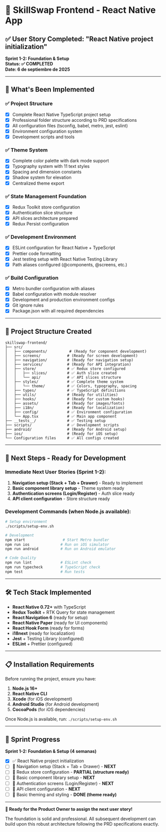 # 🎯 SkillSwap Frontend - React Native App

## ✅ User Story Completed: "React Native project initialization"

**Sprint 1-2: Foundation & Setup**  
**Status: ✅ COMPLETED**  
**Date: 6 de septiembre de 2025**

---

## 🎉 What's Been Implemented

### ✅ Project Structure
- [x] Complete React Native TypeScript project setup
- [x] Professional folder structure according to PRD specifications
- [x] All configuration files (tsconfig, babel, metro, jest, eslint)
- [x] Environment configuration system
- [x] Development scripts and tools

### ✅ Theme System
- [x] Complete color palette with dark mode support
- [x] Typography system with 11 text styles
- [x] Spacing and dimension constants
- [x] Shadow system for elevation
- [x] Centralized theme export

### ✅ State Management Foundation
- [x] Redux Toolkit store configuration
- [x] Authentication slice structure
- [x] API slices architecture prepared
- [x] Redux Persist configuration

### ✅ Development Environment
- [x] ESLint configuration for React Native + TypeScript
- [x] Prettier code formatting
- [x] Jest testing setup with React Native Testing Library
- [x] Path aliases configured (@components, @screens, etc.)

### ✅ Build Configuration
- [x] Metro bundler configuration with aliases
- [x] Babel configuration with module resolver
- [x] Development and production environment configs
- [x] Git ignore rules
- [x] Package.json with all required dependencies

---

## 📁 Project Structure Created

```
skillswap-frontend/
├── src/
│   ├── components/          # (Ready for component development)
│   ├── screens/            # (Ready for screen development)
│   ├── navigation/         # (Ready for navigation setup)
│   ├── services/           # (Ready for API integration)
│   ├── store/              # ✅ Redux store configured
│   │   ├── slices/         # ✅ Auth slice created
│   │   └── api/            # ✅ API slices structure
│   ├── styles/             # ✅ Complete theme system
│   │   └── theme/          # ✅ Colors, typography, spacing
│   ├── types/              # ✅ TypeScript definitions
│   ├── utils/              # (Ready for utilities)
│   ├── hooks/              # (Ready for custom hooks)
│   ├── assets/             # (Ready for images/fonts)
│   ├── i18n/               # (Ready for localization)
│   ├── config/             # ✅ Environment configuration
│   └── App.tsx             # ✅ Main app component
├── __tests__/              # ✅ Testing setup
├── scripts/                # ✅ Development scripts
├── android/                # (Ready for Android setup)
├── ios/                    # (Ready for iOS setup)
└── Configuration files     # ✅ All configs created
```

---

## 🚀 Next Steps - Ready for Development

### Immediate Next User Stories (Sprint 1-2):

1. **Navigation setup (Stack + Tab + Drawer)** - Ready to implement
2. **Basic component library setup** - Theme system ready
3. **Authentication screens (Login/Register)** - Auth slice ready
4. **API client configuration** - Store structure ready

### Development Commands (when Node.js available):

```bash
# Setup environment
./scripts/setup-env.sh

# Development
npm start                 # Start Metro bundler
npm run ios              # Run on iOS simulator
npm run android          # Run on Android emulator

# Code Quality
npm run lint             # ESLint check
npm run typecheck        # TypeScript check
npm test                 # Run tests
```

---

## 🛠️ Tech Stack Implemented

- **React Native 0.72+** with TypeScript
- **Redux Toolkit** + RTK Query for state management
- **React Navigation 6** (ready for setup)
- **React Native Paper** (ready for UI components)
- **React Hook Form** (ready for forms)
- **i18next** (ready for localization)
- **Jest** + Testing Library (configured)
- **ESLint** + Prettier (configured)

---

## 📋 Installation Requirements

Before running the project, ensure you have:

1. **Node.js 16+**
2. **React Native CLI**
3. **Xcode** (for iOS development)
4. **Android Studio** (for Android development)
5. **CocoaPods** (for iOS dependencies)

Once Node.js is available, run: `./scripts/setup-env.sh`

---

## 🎯 Sprint Progress

**Sprint 1-2: Foundation & Setup (4 semanas)**
- [x] ✅ React Native project initialization
- [ ] 🔄 Navigation setup (Stack + Tab + Drawer) - **NEXT**
- [ ] 🔄 Redux store configuration - **PARTIAL (structure ready)**
- [ ] 🔄 Basic component library setup - **NEXT**
- [ ] 🔄 Authentication screens (Login/Register) - **NEXT**
- [ ] 🔄 API client configuration - **NEXT**
- [ ] 🔄 Basic theming and styling - **DONE (theme ready)**

---

**🎉 Ready for the Product Owner to assign the next user story!**

The foundation is solid and professional. All subsequent development can build upon this robust architecture following the PRD specifications exactly.

